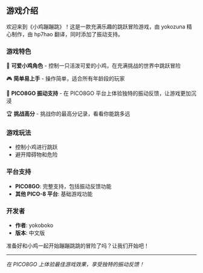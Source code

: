 ## 游戏介绍

欢迎来到《小鸡蹦蹦跳》！这是一款充满乐趣的跳跃冒险游戏，由 yokozuna 精心制作，由 hp7hao 翻译，同时添加了振动支持。

### 游戏特色

🐤 **可爱小鸡角色** - 控制一只活泼可爱的小鸡，在充满挑战的世界中跳跃冒险

🎮 **简单易上手** - 操作简单，适合所有年龄段的玩家

📱 **PICO8GO 振动支持** - 在 PICO8GO 平台上体验独特的振动反馈，让游戏更加沉浸

🏆 **挑战高分** - 挑战你的最高分记录，看看你能跳多远

### 游戏玩法

- 控制小鸡进行跳跃
- 避开障碍物和危险

### 平台支持

- **PICO8GO**: 完整支持，包括振动反馈功能
- **其他 PICO-8 平台**: 基础游戏功能

### 开发者

- **作者**: yokoboko
- **版本**: 中文版

准备好和小鸡一起开始蹦蹦跳跳的冒险了吗？让我们开始吧！

---

*在 PICO8GO 上体验最佳游戏效果，享受独特的振动反馈！*
